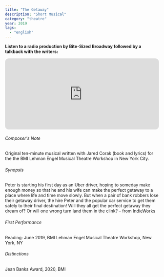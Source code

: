 ```yaml
---
title: "The Getaway"
description: "Short Musical"
category: "theatre"
year: 2019
tags:
  - "english"
---
```

**Listen to a radio production by Bite-Sized Broadway followed by a talkback with the writers:**

<iframe class="mb-3" style="border-radius:12px" src="https://open.spotify.com/embed/episode/4wtlFdw77ObM13zbE7tYd7?utm_source=generator&theme=0" width="100%" height="232" frameBorder="0" allowfullscreen="" allow="autoplay; clipboard-write; encrypted-media; fullscreen; picture-in-picture"></iframe>

###### Composer's Note

Original ten-minute musical written with Jared Corak (book and lyrics) for the the BMI Lehman Engel Musical Theatre Workshop in New York City.

###### Synopsis

Peter is starting his first day as an Uber driver, hoping to someday make enough money so that he and his wife can make the perfect getaway to a place where life and time move slowly. But when a pair of bank robbers lose their getaway driver, the hire Peter and the popular car service to get them safely to their final destination! Will they all get the perfect getaway they dream of? Or will one wrong turn land them in the clink? – from [IndieWorks](https://www.indieworkstheatre.com/bsb-the-getaway)

###### First Performance
Reading: June 2019, BMI Lehman Engel Musical Theatre Workshop, New York, NY

###### Distinctions
Jean Banks Award, 2020, BMI